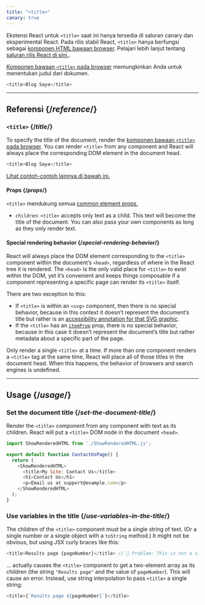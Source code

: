 ```yaml
---
title: "<title>"
canary: true
---
```


<Canary>

Ekstensi React untuk `<title>` saat ini hanya tersedia di saluran canary dan eksperimental React. Pada rilis stabil React, `<title>` hanya berfungsi sebagai [komponen HTML bawaan browser](https://react.dev/reference/react-dom/components#all-html-components). Pelajari lebih lanjut tentang [saluran rilis React di sini.](/community/versioning-policy#all-release-channels).

</Canary>


<Intro>

[Komponen bawaan `<title>` pada browser](https://developer.mozilla.org/en-US/docs/Web/HTML/Element/title) memungkinkan Anda untuk menentukan judul dari dokumen.

```js
<title>Blog Saya</title>
```

</Intro>

<InlineToc />

---

## Referensi {/*reference*/}

### `<title>` {/*title*/}

To specify the title of the document, render the [komponen bawaan `<title>` pada browser](https://developer.mozilla.org/en-US/docs/Web/HTML/Element/title). You can render `<title>` from any component and React will always place the corresponding DOM element in the document head.

```js
<title>Blog Saya</title>
```

[Lihat contoh-contoh lainnya di bawah ini.](#usage)

#### Props {/*props*/}

`<title>` mendukung semua [common element props.](/reference/react-dom/components/common#props)

* `children`: `<title>` accepts only text as a child. This text will become the title of the document. You can also pass your own components as long as they only render text.

#### Special rendering behavior {/*special-rendering-behavior*/}

React will always place the DOM element corresponding to the `<title>` component within the document’s `<head>`, regardless of where in the React tree it is rendered. The `<head>` is the only valid place for `<title>` to exist within the DOM, yet it’s convenient and keeps things composable if a component representing a specific page can render its `<title>` itself. 

There are two exception to this:
* If `<title>` is within an `<svg>` component, then there is no special behavior, because in this context it doesn’t represent the document’s title but rather is an [accessibility annotation for that SVG graphic](https://developer.mozilla.org/en-US/docs/Web/SVG/Element/title).
* If the `<title>` has an [`itemProp`](https://developer.mozilla.org/en-US/docs/Web/HTML/Global_attributes/itemprop) prop, there is no special behavior, because in this case it doesn’t represent the document’s title but rather metadata about a specific part of the page. 

<Pitfall>

Only render a single `<title>` at a time. If more than one component renders a `<title>` tag at the same time, React will place all of those titles in the document head. When this happens, the behavior of browsers and search engines is undefined.

</Pitfall>

---

## Usage {/*usage*/}

### Set the document title {/*set-the-document-title*/}

Render the `<title>` component from any component with text as its children. React will put a `<title>` DOM node in the document `<head>`.

<SandpackWithHTMLOutput>

```js src/App.js active
import ShowRenderedHTML from './ShowRenderedHTML.js';

export default function ContactUsPage() {
  return (
    <ShowRenderedHTML>
      <title>My Site: Contact Us</title>
      <h1>Contact Us</h1>
      <p>Email us at support@example.com</p>
    </ShowRenderedHTML>
  );
}
```

</SandpackWithHTMLOutput>

### Use variables in the title {/*use-variables-in-the-title*/}

The children of the `<title>` component must be a single string of text. (Or a single number or a single object with a `toString` method.) It might not be obvious, but using JSX curly braces like this:

```js
<title>Results page {pageNumber}</title> // 🔴 Problem: This is not a single string
```

... actually causes the `<title>` component to get a two-element array as its children (the string `"Results page"` and the value of `pageNumber`). This will cause an error. Instead, use string interpolation to pass `<title>` a single string:

```js
<title>{`Results page ${pageNumber}`}</title>
```

